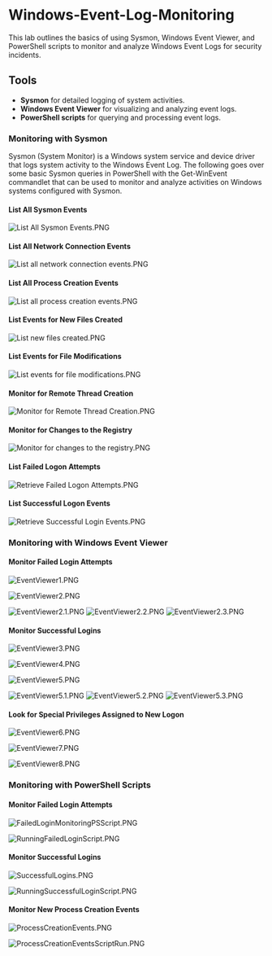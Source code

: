# Windows-Event-Log-Monitoring

This lab outlines the basics of using Sysmon, Windows Event Viewer, and PowerShell scripts to monitor and analyze Windows Event Logs for security incidents.

## Tools
- **Sysmon** for detailed logging of system activities.
- **Windows Event Viewer** for visualizing and analyzing event logs.
- **PowerShell scripts** for querying and processing event logs.

### Monitoring with Sysmon

Sysmon (System Monitor) is a Windows system service and device driver that logs system activity to the Windows Event Log. The following goes over some basic Sysmon queries in PowerShell with the Get-WinEvent commandlet that 
can be used to monitor and analyze activities on Windows systems configured with Sysmon. 


#### List All Sysmon Events
![List All Sysmon Events.PNG](Images/List%20All%20Sysmon%20Events.PNG)

#### List All Network Connection Events

![List all network connection events.PNG](Images/List%20all%20network%20connection%20events.PNG)

#### List All Process Creation Events

![List all process creation events.PNG](Images/List%20all%20process%20creation%20events.PNG)

#### List Events for New Files Created

![List new files created.PNG](Images/List%20new%20files%20created.PNG)

#### List Events for File Modifications

![List events for file modifications.PNG](Images/List%20events%20for%20file%20modifications.PNG)

#### Monitor for Remote Thread Creation

![Monitor for Remote Thread Creation.PNG](Images/Monitor%20for%20Remote%20Thread%20Creation.PNG)

#### Monitor for Changes to the Registry

![Monitor for changes to the registry.PNG](Images/Monitor%20for%20changes%20to%20the%20registry.PNG)

#### List Failed Logon Attempts

![Retrieve Failed Logon Attempts.PNG](Images/Retrieve%20Failed%20Logon%20Attempts.PNG)

#### List Successful Logon Events

![Retrieve Successful Login Events.PNG](Images/Retrieve%20Successful%20Login%20Events.PNG)


### Monitoring with Windows Event Viewer

#### Monitor Failed Login Attempts

![EventViewer1.PNG](Images/EventViewer1.PNG)

![EventViewer2.PNG](Images/EventViewer2.PNG)

![EventViewer2.1.PNG](Images/EventViewer2.1.PNG)
![EventViewer2.2.PNG](Images/EventViewer2.2.PNG)
![EventViewer2.3.PNG](Images/EventViewer2.3.PNG)

#### Monitor Successful Logins

![EventViewer3.PNG](Images/EventViewer3.PNG)

![EventViewer4.PNG](Images/EventViewer4.PNG)

![EventViewer5.PNG](Images/EventViewer5.PNG)

![EventViewer5.1.PNG](Images/EventViewer5.1.PNG)
![EventViewer5.2.PNG](Images/EventViewer5.2.PNG)
![EventViewer5.3.PNG](Images/EventViewer5.3.PNG)

#### Look for Special Privileges Assigned to New Logon

![EventViewer6.PNG](Images/EventViewer6.PNG)

![EventViewer7.PNG](Images/EventViewer7.PNG)

![EventViewer8.PNG](Images/EventViewer8.PNG)


### Monitoring with PowerShell Scripts

#### Monitor Failed Login Attempts

![FailedLoginMonitoringPSScript.PNG](Images/FailedLoginMonitoringPSScript.PNG)

![RunningFailedLoginScript.PNG](Images/RunningFailedLoginScript.PNG)

#### Monitor Successful Logins

![SuccessfulLogins.PNG](Images/SuccessfulLogins.PNG)

![RunningSuccessfulLoginScript.PNG](Images/RunningSuccessfulLoginScript.PNG)

#### Monitor New Process Creation Events

![ProcessCreationEvents.PNG](Images/ProcessCreationEvents.PNG)

![ProcessCreationEventsScriptRun.PNG](Images/ProcessCreationEventsScriptRun.PNG)



